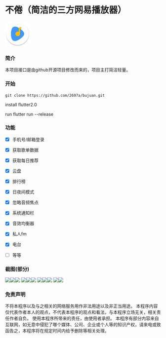 # 不倦（简洁的三方网易播放器）

<img src="https://github.com/2697a/bujuan/blob/master/assets/images/logo.png" width="80px">


### 简介
本项目接口是由github开源项目修改而来的，项目主打简洁轻量。

### 开始
`git clone https://github.com/2697a/bujuan.git`

install flutter2.0

run flutter run --release
### 功能

- [x] 手机号/邮箱登录
- [x] 获取歌单数据
- [x] 获取每日推荐
- [x] 云盘
- [x] 排行榜
- [x] 日夜间模式
- [x] 忽略音频焦点
- [x] 系统通知栏
- [x] 音效均衡器
- [x] 私人fm
- [x] 电台
- [ ] 等等



### 截图(部分)
<img src="https://github.com/2697a/bujuan/tree/master/image/me.png" width="30%"><img src="https://github.com/2697a/bujuan/tree/master/image/home.png" width="30%"><img src="https://github.com/2697a/bujuan/tree/master/image/play_view.png" width="30%">
<img src="https://github.com/2697a/bujuan/tree/master/image/mini_play_view.png" width="30%"><img src="https://github.com/2697a/bujuan/tree/master/image/lyric.png" width="30%"><img src="https://github.com/2697a/bujuan/tree/master/image/playlist.png" width="30%">
<img src="https://github.com/2697a/bujuan/tree/master/image/playlist1.png" width="30%"><img src="https://github.com/2697a/bujuan/tree/master/image/timer.png" width="30%"><img src="https://github.com/2697a/bujuan/tree/master/image/search.png" width="30%">
<img src="https://github.com/2697a/bujuan/tree/master/image/radio.png" width="30%"><img src="https://github.com/2697a/bujuan/tree/master/image/music.png" width="30%">
### 免责声明
不将本程序以及与之相关的网络服务用作非法用途以及非正当用途。
本程序内容仅代表作者本人的观点，不代表本程序的观点和看法，与本程序立场无关，相关责任作者自负。
使用本程序所带来的责任，由使用者承担。
本程序有部分内容来自互联网，如无意中侵犯了哪个媒体、公司、企业或个人等的知识产权，请来电或致函告之，本程序将在规定时间内给予删除等相关处理。
